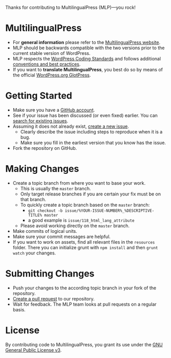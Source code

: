 Thanks for contributing to MultilingualPress (MLP)&mdash;you rock!

# MultilingualPress
* For **general information** please refer to the [MultilingualPress website](http://multilingualpress.pro/).
* MLP should be backwards compatible with the two versions prior to the current stable version of WordPress.
* MLP respects the [WordPress Coding Standards](https://make.wordpress.org/core/handbook/coding-standards/) and follows additional [conventions and best practices](https://github.com/inpsyde/Codex/blob/master/accepted/styleguide_conventions_bestpractices_EN.md). 
* If you want to **translate MultilingualPress**, you best do so by means of the official [WordPress.org GlotPress](https://translate.wordpress.org/projects/wp-plugins/multilingual-press).

# Getting Started
* Make sure you have a [GitHub account](https://github.com/signup/free).
* See if your issue has been discussed (or even fixed) earlier. You can [search for existing issues](https://github.com/inpsyde/multilingual-press/issues?utf8=%E2%9C%93&q=is%3Aissue).
* Assuming it does not already exist, [create a new issue](https://github.com/inpsyde/multilingual-press/issues/new).
	* Clearly describe the issue including steps to reproduce when it is a bug.
	* Make sure you fill in the earliest version that you know has the issue.
* Fork the repository on GitHub.

# Making Changes
* Create a topic branch from where you want to base your work.
	* This is usually the `master` branch.
	* Only target release branches if you are certain your fix must be on that branch.
	* To quickly create a topic branch based on the `master` branch:
	    * `git checkout -b issue/%YOUR-ISSUE-NUMBER%_%DESCRIPTIVE-TITLE% master`
	    * a good example is `issue/118_html_lang_attribute`
	* Please avoid working directly on the `master` branch.
* Make commits of logical units.
* Make sure your commit messages are helpful.
* If you want to work on assets, find all relevant files in the `resources` folder. There you can initialize grunt with `npm install` and then `grunt watch` your changes.

# Submitting Changes
* Push your changes to the according topic branch in your fork of the repository.
* [Create a pull request](https://github.com/inpsyde/multilingual-press/compare) to our repository.
* Wait for feedback. The MLP team looks at pull requests on a regular basis.

# License
By contributing code to MultilingualPress, you grant its use under the [GNU General Public License v3](https://github.com/inpsyde/multilingual-press/blob/master/LICENSE).
